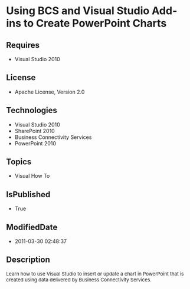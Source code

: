 # Using BCS and Visual Studio Add-ins to Create PowerPoint Charts
## Requires
* Visual Studio 2010
## License
* Apache License, Version 2.0
## Technologies
* Visual Studio 2010
* SharePoint 2010
* Business Connectivity Services
* PowerPoint 2010
## Topics
* Visual How To
## IsPublished
* True
## ModifiedDate
* 2011-03-30 02:48:37
## Description

<p><span style="font-size:small">Learn how to use Visual Studio to insert or update a chart in PowerPoint that is created using data delivered by Business Connectivity Services.</span></p>
